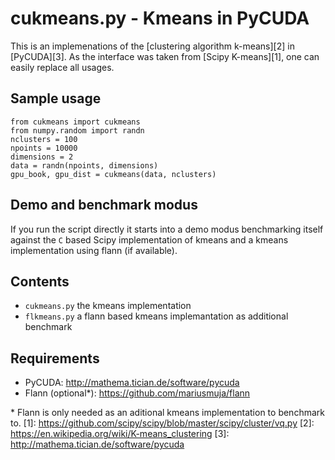 cukmeans.py  -  Kmeans in PyCUDA
===============================

This is an implemenations of the [clustering algorithm k-means][2] in [PyCUDA][3]. As the interface was taken from [Scipy K-means][1], one can easily replace all usages.

Sample usage
------------
    from cukmeans import cukmeans
    from numpy.random import randn
    nclusters = 100
    npoints = 10000
    dimensions = 2
    data = randn(npoints, dimensions)
    gpu_book, gpu_dist = cukmeans(data, nclusters)


Demo and benchmark modus
------------------------
If you run the script directly it starts into a demo modus benchmarking itself against the `C` based Scipy implementation of kmeans and a kmeans implementation using flann (if available).


Contents 
--------
- `cukmeans.py` the kmeans implementation
- `flkmeans.py` a flann based kmeans implemantation as additional benchmark 


Requirements
------------
- PyCUDA: http://mathema.tician.de/software/pycuda
- Flann (optional*): https://github.com/mariusmuja/flann

  

\* Flann is only needed as an aditional kmeans implementation to benchmark to.
[1]: https://github.com/scipy/scipy/blob/master/scipy/cluster/vq.py
[2]: https://en.wikipedia.org/wiki/K-means_clustering
[3]: http://mathema.tician.de/software/pycuda